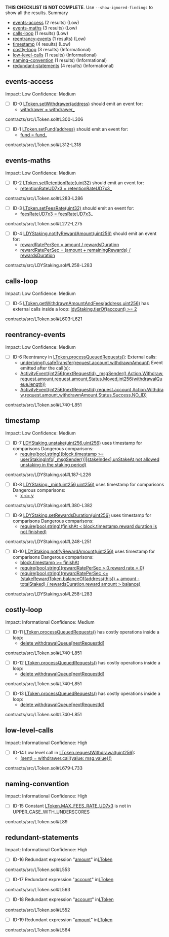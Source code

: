 **THIS CHECKLIST IS NOT COMPLETE**. Use `--show-ignored-findings` to show all the results.
Summary
 - [events-access](#events-access) (2 results) (Low)
 - [events-maths](#events-maths) (3 results) (Low)
 - [calls-loop](#calls-loop) (1 results) (Low)
 - [reentrancy-events](#reentrancy-events) (1 results) (Low)
 - [timestamp](#timestamp) (4 results) (Low)
 - [costly-loop](#costly-loop) (3 results) (Informational)
 - [low-level-calls](#low-level-calls) (1 results) (Informational)
 - [naming-convention](#naming-convention) (1 results) (Informational)
 - [redundant-statements](#redundant-statements) (4 results) (Informational)
## events-access
Impact: Low
Confidence: Medium
 - [ ] ID-0
[LToken.setWithdrawer(address)](contracts/src/LToken.sol#L300-L306) should emit an event for: 
	- [withdrawer = withdrawer_](contracts/src/LToken.sol#L305) 

contracts/src/LToken.sol#L300-L306


 - [ ] ID-1
[LToken.setFund(address)](contracts/src/LToken.sol#L312-L318) should emit an event for: 
	- [fund = fund_](contracts/src/LToken.sol#L317) 

contracts/src/LToken.sol#L312-L318


## events-maths
Impact: Low
Confidence: Medium
 - [ ] ID-2
[LToken.setRetentionRate(uint32)](contracts/src/LToken.sol#L283-L286) should emit an event for: 
	- [retentionRateUD7x3 = retentionRateUD7x3_](contracts/src/LToken.sol#L285) 

contracts/src/LToken.sol#L283-L286


 - [ ] ID-3
[LToken.setFeesRate(uint32)](contracts/src/LToken.sol#L272-L275) should emit an event for: 
	- [feesRateUD7x3 = feesRateUD7x3_](contracts/src/LToken.sol#L274) 

contracts/src/LToken.sol#L272-L275


 - [ ] ID-4
[LDYStaking.notifyRewardAmount(uint256)](contracts/src/LDYStaking.sol#L258-L283) should emit an event for: 
	- [rewardRatePerSec = amount / rewardsDuration](contracts/src/LDYStaking.sol#L265) 
	- [rewardRatePerSec = (amount + remainingRewards) / rewardsDuration](contracts/src/LDYStaking.sol#L268) 

contracts/src/LDYStaking.sol#L258-L283


## calls-loop
Impact: Low
Confidence: Medium
 - [ ] ID-5
[LToken.getWithdrawnAmountAndFees(address,uint256)](contracts/src/LToken.sol#L603-L621) has external calls inside a loop: [ldyStaking.tierOf(account) >= 2](contracts/src/LToken.sol#L608)

contracts/src/LToken.sol#L603-L621


## reentrancy-events
Impact: Low
Confidence: Medium
 - [ ] ID-6
Reentrancy in [LToken.processQueuedRequests()](contracts/src/LToken.sol#L740-L851):
	External calls:
	- [underlying().safeTransfer(request.account,withdrawnAmount)](contracts/src/LToken.sol#L829)
	Event emitted after the call(s):
	- [ActivityEvent(int256(nextRequestId),_msgSender(),Action.Withdraw,request.amount,request.amount,Status.Moved,int256(withdrawalQueue.length))](contracts/src/LToken.sol#L777-L785)
	- [ActivityEvent(int256(nextRequestId),request.account,Action.Withdraw,request.amount,withdrawnAmount,Status.Success,NO_ID)](contracts/src/LToken.sol#L810-L818)

contracts/src/LToken.sol#L740-L851


## timestamp
Impact: Low
Confidence: Medium
 - [ ] ID-7
[LDYStaking.unstake(uint256,uint256)](contracts/src/LDYStaking.sol#L187-L226) uses timestamp for comparisons
	Dangerous comparisons:
	- [require(bool,string)(block.timestamp >= userStakingInfo[_msgSender()][stakeIndex].unStakeAt,not allowed unstaking in the staking period)](contracts/src/LDYStaking.sol#L193-L196)

contracts/src/LDYStaking.sol#L187-L226


 - [ ] ID-8
[LDYStaking._min(uint256,uint256)](contracts/src/LDYStaking.sol#L380-L382) uses timestamp for comparisons
	Dangerous comparisons:
	- [x <= y](contracts/src/LDYStaking.sol#L381)

contracts/src/LDYStaking.sol#L380-L382


 - [ ] ID-9
[LDYStaking.setRewardsDuration(uint256)](contracts/src/LDYStaking.sol#L248-L251) uses timestamp for comparisons
	Dangerous comparisons:
	- [require(bool,string)(finishAt < block.timestamp,reward duration is not finished)](contracts/src/LDYStaking.sol#L249)

contracts/src/LDYStaking.sol#L248-L251


 - [ ] ID-10
[LDYStaking.notifyRewardAmount(uint256)](contracts/src/LDYStaking.sol#L258-L283) uses timestamp for comparisons
	Dangerous comparisons:
	- [block.timestamp >= finishAt](contracts/src/LDYStaking.sol#L264)
	- [require(bool,string)(rewardRatePerSec > 0,reward rate = 0)](contracts/src/LDYStaking.sol#L271)
	- [require(bool,string)(rewardRatePerSec <= (stakeRewardToken.balanceOf(address(this)) + amount - totalStaked) / rewardsDuration,reward amount > balance)](contracts/src/LDYStaking.sol#L272-L277)

contracts/src/LDYStaking.sol#L258-L283


## costly-loop
Impact: Informational
Confidence: Medium
 - [ ] ID-11
[LToken.processQueuedRequests()](contracts/src/LToken.sol#L740-L851) has costly operations inside a loop:
	- [delete withdrawalQueue[nextRequestId]](contracts/src/LToken.sol#L767)

contracts/src/LToken.sol#L740-L851


 - [ ] ID-12
[LToken.processQueuedRequests()](contracts/src/LToken.sol#L740-L851) has costly operations inside a loop:
	- [delete withdrawalQueue[nextRequestId]](contracts/src/LToken.sol#L821)

contracts/src/LToken.sol#L740-L851


 - [ ] ID-13
[LToken.processQueuedRequests()](contracts/src/LToken.sol#L740-L851) has costly operations inside a loop:
	- [delete withdrawalQueue[nextRequestId]](contracts/src/LToken.sol#L788)

contracts/src/LToken.sol#L740-L851


## low-level-calls
Impact: Informational
Confidence: High
 - [ ] ID-14
Low level call in [LToken.requestWithdrawal(uint256)](contracts/src/LToken.sol#L679-L733):
	- [(sent) = withdrawer.call{value: msg.value}()](contracts/src/LToken.sol#L731)

contracts/src/LToken.sol#L679-L733


## naming-convention
Impact: Informational
Confidence: High
 - [ ] ID-15
Constant [LToken.MAX_FEES_RATE_UD7x3](contracts/src/LToken.sol#L89) is not in UPPER_CASE_WITH_UNDERSCORES

contracts/src/LToken.sol#L89


## redundant-statements
Impact: Informational
Confidence: High
 - [ ] ID-16
Redundant expression "[amount](contracts/src/LToken.sol#L553)" in[LToken](contracts/src/LToken.sol#L57-L1007)

contracts/src/LToken.sol#L553


 - [ ] ID-17
Redundant expression "[account](contracts/src/LToken.sol#L563)" in[LToken](contracts/src/LToken.sol#L57-L1007)

contracts/src/LToken.sol#L563


 - [ ] ID-18
Redundant expression "[account](contracts/src/LToken.sol#L552)" in[LToken](contracts/src/LToken.sol#L57-L1007)

contracts/src/LToken.sol#L552


 - [ ] ID-19
Redundant expression "[amount](contracts/src/LToken.sol#L564)" in[LToken](contracts/src/LToken.sol#L57-L1007)

contracts/src/LToken.sol#L564



